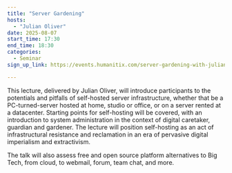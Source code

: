 ```yaml
---
title: "Server Gardening"
hosts:
  - "Julian Oliver"
date: 2025-08-07
start_time: 17:30
end_time: 18:30
categories:
  - Seminar
sign_up_link: https://events.humanitix.com/server-gardening-with-julian-oliver/tickets

---
```


This lecture, delivered by Julian Oliver, will introduce participants to the
potentials and pitfalls of self-hosted server infrastructure, whether that be a
PC-turned-server hosted at home, studio or office, or on a server rented at a
datacenter. Starting points for self-hosting will be covered, with an
introduction to system administration in the context of digital caretaker,
guardian and gardener. The lecture will position self-hosting as an act of
infrastructural resistance and reclamation in an era of pervasive digital
imperialism and extractivism.

The talk will also assess free and open source platform alternatives to Big
Tech, from cloud, to webmail, forum, team chat, and more.
